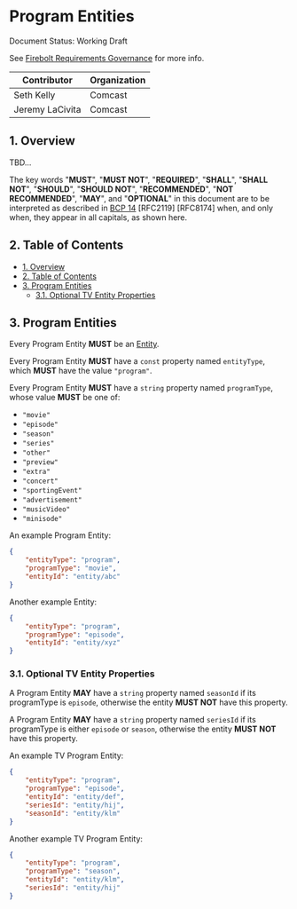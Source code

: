 # Program Entities

Document Status: Working Draft

See [Firebolt Requirements Governance](../../governance.md) for more info.

| Contributor    | Organization   |
| -------------- | -------------- |
| Seth Kelly            | Comcast            |
| Jeremy LaCivita       | Comcast |

## 1. Overview
TBD...

The key words "**MUST**", "**MUST NOT**", "**REQUIRED**", "**SHALL**", "**SHALL NOT**", "**SHOULD**", "**SHOULD NOT**", "**RECOMMENDED**", "**NOT RECOMMENDED**", "**MAY**", and "**OPTIONAL**" in this document are to be interpreted as described in [BCP 14](https://www.rfc-editor.org/rfc/rfc2119.txt) [RFC2119] [RFC8174] when, and only when, they appear in all capitals, as shown here.

## 2. Table of Contents
- [1. Overview](#1-overview)
- [2. Table of Contents](#2-table-of-contents)
- [3. Program Entities](#3-program-entities)
  - [3.1. Optional TV Entity Properties](#31-optional-tv-entity-properties)


## 3. Program Entities
Every Program Entity **MUST** be an [Entity](./index.md#3-entities).

Every Program Entity **MUST** have a `const` property named `entityType`, which **MUST** have the value `"program"`.

Every Program Entity **MUST** have a `string` property named `programType`, whose value **MUST** be one of:

 - `"movie"`
 - `"episode"`
 - `"season"`
 - `"series"`
 - `"other"`
 - `"preview"`
 - `"extra"`
 - `"concert"`
 - `"sportingEvent"`
 - `"advertisement"`
 - `"musicVideo"`
 - `"minisode"`

An example Program Entity:

```json
{
    "entityType": "program",
    "programType": "movie",
    "entityId": "entity/abc"
}
```

Another example Entity:

```json
{
    "entityType": "program",
    "programType": "episode",
    "entityId": "entity/xyz"
}
```

### 3.1. Optional TV Entity Properties
A Program Entity **MAY** have a `string` property named `seasonId` if its programType is `episode`, otherwise the entity **MUST NOT** have this property.

A Program Entity **MAY** have a `string` property named `seriesId` if its programType is either `episode` or `season`, otherwise the entity **MUST NOT** have this property.

An example TV Program Entity:

```json
{
    "entityType": "program",
    "programType": "episode",
    "entityId": "entity/def",
    "seriesId": "entity/hij",
    "seasonId": "entity/klm"
}
```

Another example TV Program Entity:

```json
{
    "entityType": "program",
    "programType": "season",
    "entityId": "entity/klm",
    "seriesId": "entity/hij"
}
```
